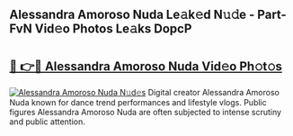## Alessandra Amoroso Nuda Le𝚊k𝚎d N𝚞𝚍e - Part-FvN Vid𝚎o Photos Le𝚊ks DopcP

# <h2><a href="http://fbfmm0.evod.top/?m=Alessandra+Amoroso+Nuda">🔗 👉🔴 Alessandra Amoroso Nuda Vid𝚎o Ph𝚘t𝚘s</a></h2>

[![Alessandra Amoroso Nuda N𝚞d𝚎s](https://i.imgur.com/8V9OHl7.gif)](http://fbfmm0.evod.top/?m=Alessandra+Amoroso+Nuda)
Digital creator Alessandra Amoroso Nuda known for dance trend performances and lifestyle vlogs. Public figures Alessandra Amoroso Nuda are often subjected to intense scrutiny and public attention. 
